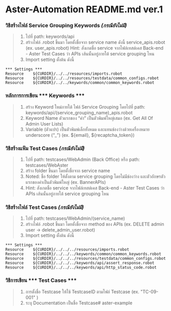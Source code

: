 # Aster-Automation README.md ver.1

### วิธีสร้างไฟล์ Service Grouping Keywords _(กรณียังไม่มี)_
>1. ไปที่ path: keywords/api
>2. สร้างไฟล์ .robot ขึ้นมา โดยตั้งชื่อจาก service name ดังนี้ service_apis.robot (ex. user_apis.robot)
Hint: สังเกตชื่อ service จากไฟล์เทสต์เคส Back-end - Aster Test Cases ว่า APIs เส้นนั้นอยู่ภายใต้ service grouping ไหน
>3. Import setting ตั้งต้น ดังนี้
```
*** Settings ***
Resource    ${CURDIR}/../../resources/imports.robot
Resource    ${CURDIR}/../../resources/testdata/common_configs.robot
Resource    ${CURDIR}/../../keywords/common/common_keywords.robot
```

### หลักการการเขียน *** Keywords ***
>1. สร้าง Keyword ใหม่ภายใต้ ไฟล์ Service Grouping โดยไปที่ path: keywords/api/(service_grouping_name)_apis.robot
>2. Keyword Name ตัวแรกของ “คำ” เป็นตัวพิมพ์ใหญ่เสมอ (ex. Get All Of Admin User Lists)
>3. Variable (ตัวแปร) เป็นตัวพิมพ์เล็กทั้งหมด และแทนช่องว่างด้วยเครื่องหมาย underscore (“_”) (ex. ${email}, ${recaptcha_token})

### วิธีสร้างแฟ้ม Test Cases _(กรณียังไม่มี)_
>1. ไปที่ path: testcases/WebAdmin (Back Office) หรือ path: testcases/WebAster
>2. สร้าง folder ขึ้นมา โดยตั้งชื่อจาก service name
>3. Noted: ชื่อ folder ให้ตั้งตาม service grouping โดยไม่มีช่องว่าง และตัวอักษรตัวแรกของคำเป็นตัวพิมพ์ใหญ่ (ex. BannerAPIs)
>4. Hint: สังเกตชื่อ service จากไฟล์เทสต์เคส Back-end - Aster Test Cases ว่า APIs เส้นนั้นอยู่ภายใต้ service grouping ไหน

### วิธีสร้างไฟล์ Test Cases _(กรณียังไม่มี)_
>1. ไปที่ path: testcases/WebAdmin/(service_name)
>2. สร้างไฟล์ .robot ขึ้นมา โดยตั้งชื่อจาก method ของ APIs (ex. DELETE admin user ->  delete_admin_user.robot)
>3. Import setting ตั้งต้น ดังนี้
```
*** Settings ***
Resource    ${CURDIR}/../../../resources/imports.robot
Resource    ${CURDIR}/../../../keywords/common/common_keywords.robot
Resource    ${CURDIR}/../../../resources/testdata/common_configs.robot
Resource    ${CURDIR}/../../../keywords/api/assert_response.robot
Resource    ${CURDIR}/../../../keywords/api/http_status_code.robot
```

### วิธีการเขียน *** Test Cases ***
>1. การตั้งชื่อ Testcase ให้ใช้ TestcaseID ตามไฟล์ Testcase (ex. "TC-09-001" )
>2. ระบุ Documentation เป็นชื่อ Testcase# aster-example
